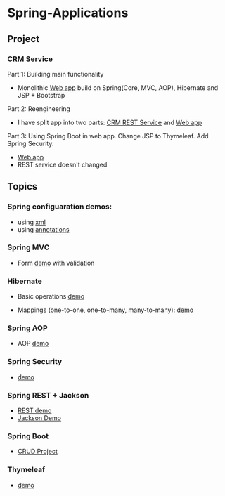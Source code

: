 # Spring-Applications

## Project ##

### CRM Service ###
Part 1: Building main functionality
- Monolithic [Web app](https://github.com/germandilio/Spring-Applications/tree/828742649ca7e8f432306a95f656d58aef05d876/Spring-CRM) build on Spring(Core, MVC, AOP), Hibernate and JSP + Bootstrap

Part 2: Reengineering

- I have split app into two parts: [CRM REST Service](https://github.com/germandilio/Spring-Applications/tree/255600e011e8bf73a3095b4142b6d8cc3961a8b3/Spring_CRM_REST_Service) and [Web app](https://github.com/germandilio/Spring-Applications/tree/23b6913e7e7ce7d8ed8165394bc23b7a3f68da3e/Spring-CRM)

Part 3: Using Spring Boot in web app. Change JSP to Thymeleaf. Add Spring Security.
- [Web app](https://github.com/germandilio/Spring-Applications/tree/7793fb9a92b02cd186910febd9eb38a9938b80cf/Spring-CRM)
- REST service doesn't changed

## Topics ##

### Spring configuaration demos: ###
 - using [xml](https://www.github.com/germandilio/Spring-Applications/tree/f32dfe0d5e0c8a9bf1671a11a48794698c4c070a/First%20Project)
 - using [annotations](https://www.github.com/germandilio/Spring-Applications/tree/f223fc34267139c1b64dda591df6bff18d5c3fde/First%20Project)
 
### Spring MVC ###
- Form [demo](https://github.com/germandilio/Spring-Applications/tree/a780e5bc73075a3eeeee8fcff89a8051a752ef5d/Spring-MVC-5-HelloWorld-Maven-master) with validation

### Hibernate ###
 - Basic operations [demo](https://www.github.com/germandilio/Spring-Applications/tree/d65b3c61d6bf5d3a94bfcd3c66e80d30e25b3437/hibernate-demo)
 
 - Mappings (one-to-one, one-to-many, many-to-many): [demo](https://github.com/germandilio/Spring-Applications/tree/f5e4d009be38c53c5fa9e33d1dcc3acf05593139/hibernate-demo)
   
### Spring AOP ###
 - AOP [demo](https://github.com/germandilio/Spring-Applications/tree/77788c728584c88272a1952aa25949ac9d4e7991/AOP-basics)
 
### Spring Security ###
 - [demo](https://github.com/germandilio/Spring-Applications/tree/3e9ec18b97775587858941c66b8a4f8ea1568869/Spring-Security)
 
### Spring REST + Jackson ###
 - [REST demo](https://github.com/germandilio/Spring-Applications/tree/d0791908a759e22adffd59c2e0cfea8d96ffed34/Spring-REST)
 - [Jackson Demo](https://github.com/germandilio/Spring-Applications/tree/859db6a3af4af2b24c272527f6562029383a44c7/Jackson-Demo)
 
### Spring Boot ###
 - [CRUD Project](https://github.com/germandilio/Spring-Applications/tree/4149bef6c77b55614af5bcac29d0283dc1f8f6d5/Spring_Boot_CRUD_Project)
 
### Thymeleaf ###
 - [demo](https://github.com/germandilio/Spring-Applications/tree/4eff44cf72fcafd53e32ec70508a7472d1cb13cd/Thymeleaf_Demo)
